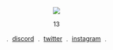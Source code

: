 <p align="center">  
<img src="[https://tenor.com/uDegRZVrB49.gif](https://media1.tenor.com/m/_IFhDmOTxucAAAAd/ken-carson-opium.gif)">
</p>
 <p align="center">
    13
<p align="center"> 
    ﹒
    <a href="https://discordapp.com/users/786105517004292126/">discord</a>
    ﹒
    <a href="https://twitter.com/depr9ved">twitter</a>
    ﹒
    <a href="https://www.instagram.com/rawwrldd/">instagram</a>
    ﹒
  </p>
  <p align="center">  
</p>
